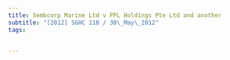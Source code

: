 ```yaml
---
title: Sembcorp Marine Ltd v PPL Holdings Pte Ltd and another 
subtitle: "[2012] SGHC 118 / 30\_May\_2012"
tags:


---
```


